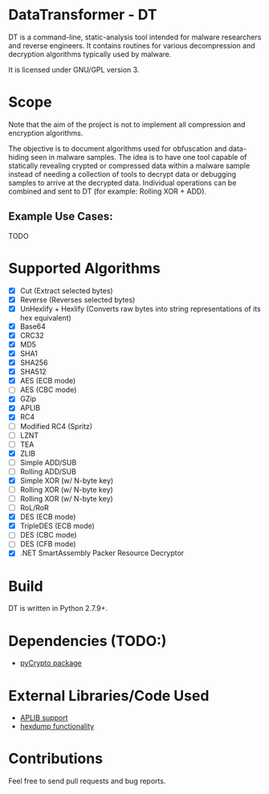 
# DataTransformer - DT

DT is a command-line, static-analysis tool intended for malware researchers and reverse engineers.
It contains routines for various decompression and decryption algorithms typically used by malware.

It is licensed under GNU/GPL version 3.

# Scope

Note that the aim of the project is not to implement all compression and encryption algorithms.

The objective is to document algorithms used for obfuscation and data-hiding seen in malware samples. The idea is to have one tool capable of statically revealing crypted or compressed data within a malware sample instead of needing a collection of tools to decrypt data or debugging samples to arrive at the decrypted data. Individual operations can be combined and sent to DT (for example: Rolling XOR + ADD).

## Example Use Cases:

TODO

# Supported Algorithms
- [x] Cut (Extract selected bytes)
- [x] Reverse (Reverses selected bytes)
- [x] UnHexlify + Hexlify (Converts raw bytes into string representations of its hex equivalent)
- [x] Base64
- [x] CRC32
- [x] MD5
- [x] SHA1
- [x] SHA256
- [x] SHA512
- [x] AES (ECB mode)
- [ ] AES (CBC mode)
- [x] GZip
- [x] APLIB
- [x] RC4
- [ ] Modified RC4 (Spritz)
- [ ] LZNT
- [ ] TEA
- [x] ZLIB
- [ ] Simple ADD/SUB
- [ ] Rolling ADD/SUB
- [x] Simple XOR (w/ N-byte key)
- [ ] Rolling XOR (w/ N-byte key)
- [ ] Rolling XOR (w/ N-byte key)
- [ ] RoL/RoR
- [x] DES (ECB mode)
- [x] TripleDES (ECB mode)
- [ ] DES (CBC mode)
- [ ] DES (CFB mode)
- [x] .NET SmartAssembly Packer Resource Decryptor

# Build

DT is written in Python 2.7.9+.

# Dependencies (TODO:)

- [pyCrypto package](https://pypi.python.org/pypi/pyCrypto)

# External Libraries/Code Used

- [APLIB support](http://code.google.com/p/kabopan/)
- [hexdump functionality](https://pypi.python.org/pypi/hexdump)


# Contributions

Feel free to send pull requests and bug reports.
